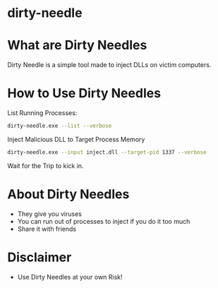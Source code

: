 # dirty-needle
# What are Dirty Needles #
Dirty Needle is a simple tool made to inject DLLs on victim computers.

# How to Use Dirty Needles #
List Running Processes:
```bash
dirty-needle.exe --list --verbose
```
Inject Malicious DLL to Target Process Memory
```bash
dirty-needle.exe --input inject.dll --target-pid 1337 --verbose
```
Wait for the Trip to kick in.

# About Dirty Needles #
- They give you viruses
- You can run out of processes to inject if you do it too much
- Share it with friends

# Disclaimer #
- Use Dirty Needles at your own Risk!
